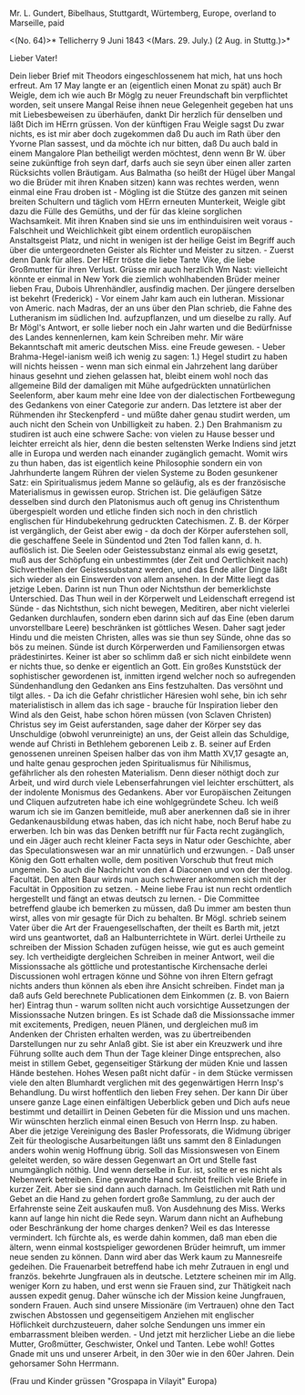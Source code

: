 Mr. L. Gundert, Bibelhaus, Stuttgardt, Würtemberg, Europe, overland to Marseille, paid

<(No. 64)>* Tellicherry 9 Juni 1843
 <(Mars. 29. July.) (2 Aug. in Stuttg.)>*

Lieber Vater!

Dein lieber Brief mit Theodors eingeschlossenem hat mich, hat uns hoch erfreut. Am 17 May langte er an (eigentlich einen Monat zu spät) auch Br Weigle, dem ich wie auch Br Möglg zu neuer Freundschaft bin verpflichtet worden, seit unsere Mangal Reise ihnen neue Gelegenheit gegeben hat uns mit Liebesbeweisen zu überhäufen, dankt Dir herzlich für denselben und läßt Dich im HErrn grüssen. Von der künftigen Frau Weigle sagst Du zwar nichts, es ist mir aber doch zugekommen daß Du auch im Rath über den Yvorne Plan sassest, und da möchte ich nur bitten, daß Du auch bald in einem Mangalore Plan betheiligt werden möchtest, denn wenn Br W. über seine zukünftige froh seyn darf, darfs auch sie seyn über einen aller zarten Rücksichts vollen Bräutigam. Aus Balmatha (so heißt der Hügel über Mangal wo die Brüder mit ihren Knaben sitzen) kann was rechtes werden, wenn einmal eine Frau droben ist - Mögling ist die Stütze des ganzen mit seinen breiten Schultern und täglich vom HErrn erneuten Munterkeit, Weigle gibt dazu die Fülle des Gemüths, und der für das kleine sorglichen Wachsamkeit. Mit ihren Knaben sind sie uns im enthinduisiren weit voraus - Falschheit und Weichlichkeit gibt einem ordentlich europäischen Anstaltsgeist Platz, und nicht in wenigen ist der heilige Geist im Begriff auch über die untergeordneten Geister als Richter und Meister zu sitzen. - Zuerst denn Dank für alles. Der HErr tröste die liebe Tante Vike, die liebe Großmutter für ihren Verlust. Grüsse mir auch herzlich Wm Nast: vielleicht könnte er einmal in New York die ziemlich wohlhabenden Brüder meiner lieben Frau, Dubois Uhrenhändler, ausfindig machen. Der jüngere derselben ist bekehrt (Frederick) - Vor einem Jahr kam auch ein lutheran. Missionar von Americ. nach Madras, der an uns über den Plan schrieb, die Fahne des Lutheranism im südlichen Ind. aufzupflanzen, und um dieselbe zu rally. Auf Br Mögl's Antwort, er solle lieber noch ein Jahr warten und die Bedürfnisse des Landes kennenlernen, kam kein Schreiben mehr. Mir wäre Bekanntschaft mit americ deutschen Miss. eine Freude gewesen. - Ueber Brahma-Hegel-ianism weiß ich wenig zu sagen: 1.) Hegel studirt zu haben will nichts heissen - wenn man sich einmal ein Jahrzehent lang darüber hinaus gesehnt und ziehen gelassen hat, bleibt einem wohl noch das allgemeine Bild der damaligen mit Mühe aufgedrückten unnatürlichen Seelenform, aber kaum mehr eine Idee von der dialectischen Fortbewegung des Gedankens von einer Categorie zur andern. Das letztere ist aber der Rühmenden ihr Steckenpferd - und müßte daher genau studirt werden, um auch nicht den Schein von Unbilligkeit zu haben. 2.) Den Brahmanism zu studiren ist auch eine schwere Sache: von vielen zu Hause besser und leichter erreicht als hier, denn die besten seltensten Werke Indiens sind jetzt alle in Europa und werden nach einander zugänglich gemacht. Womit wirs zu thun haben, das ist eigentlich keine Philosophie sondern ein von Jahrhunderte langem Rühren der vielen Systeme zu Boden gesunkener Satz: ein Spiritualismus jedem Manne so geläufig, als es der französische Materialismus in gewissen europ. Strichen ist. Die geläufigen Sätze desselben sind durch den Platonismus auch oft genug ins Christenthum übergespielt worden und etliche finden sich noch in den christlich englischen für Hindubekehrung gedruckten Catechismen. Z. B. der Körper ist vergänglich, der Geist aber ewig - da doch der Körper auferstehen soll, die geschaffene Seele in Sündentod und 2ten Tod fallen kann, d. h. auflöslich ist. Die Seelen oder Geistessubstanz einmal als ewig gesetzt, muß aus der Schöpfung ein unbestimmtes (der Zeit und Oertlichkeit nach) Sichvertheilen der Geistessubstanz werden, und das Ende aller Dinge läßt sich wieder als ein Einswerden von allem ansehen. In der Mitte liegt das jetzige Leben. Darinn ist nun Thun oder Nichtsthun der bemerklichste Unterschied. Das Thun weil in der Körperwelt und Leidenschaft erregend ist Sünde - das Nichtsthun, sich nicht bewegen, Meditiren, aber nicht vielerlei Gedanken durchlaufen, sondern eben darinn sich auf das Eine (eben darum unvorstellbare Leere) beschränken ist göttliches Wesen. Daher sagt jeder Hindu und die meisten Christen, alles was sie thun sey Sünde, ohne das so bös zu meinen. Sünde ist durch Körperwerden und Familiensorgen etwas prädestinirtes. Keiner ist aber so schlimm daß er sich nicht einbildete wenn er nichts thue, so denke er eigentlich an Gott. Ein großes Kunststück der sophistischer gewordenen ist, inmitten irgend welcher noch so aufregenden Sündenhandlung den Gedanken ans Eins festzuhalten. Das versöhnt und tilgt alles. - Da ich die Gefahr christlicher Häresien wohl sehe, bin ich sehr materialistisch in allem das ich sage - brauche für Inspiration lieber den Wind als den Geist, habe schon hören müssen (von Sclaven Christen) Christus sey im Geist auferstanden, sage daher der Körper sey das Unschuldige (obwohl verunreinigte) an uns, der Geist allein das Schuldige, wende auf Christi in Bethlehem geborenen Leib z. B. seiner auf Erden genossenen unreinen Speisen halber das von ihm Matth XV,17 gesagte an, und halte genau gesprochen jeden Spiritualismus für Nihilismus, gefährlicher als den rohesten Materialism. Denn dieser nöthigt doch zur Arbeit, und wird durch viele Lebenserfahrungen viel leichter erschüttert, als der indolente Monismus des Gedankens. Aber vor Europäischen Zeitungen und Cliquen aufzutreten habe ich eine wohlgegründete Scheu. Ich weiß warum ich sie im Ganzen bemitleide, muß aber anerkennen daß sie in ihrer Gedankenausbildung etwas haben, das ich nicht habe, noch Beruf habe zu erwerben. Ich bin was das Denken betrifft nur für Facta recht zugänglich, und ein Jäger auch recht kleiner Facta seys in Natur oder Geschichte, aber das Speculationswesen war an mir unnatürlich und erzwungen. - Daß unser König den Gott erhalten wolle, dem positiven Vorschub thut freut mich ungemein. So auch die Nachricht von den 4 Diaconen und von der theolog. Facultät. Den alten Baur wirds nun auch schwerer ankommen sich mit der Facultät in Opposition zu setzen. - Meine liebe Frau ist nun recht ordentlich hergestellt und fängt an etwas deutsch zu lernen. - Die Committee betreffend glaube ich bemerken zu müssen, daß Du immer am besten thun wirst, alles von mir gesagte für Dich zu behalten. Br Mögl. schrieb seinem Vater über die Art der Frauengesellschaften, der theilt es Barth mit, jetzt wird uns geantwortet, daß an Halbunterrichtete in Würt. derlei Urtheile zu schreiben der Mission Schaden zufügen heisse, wie gut es auch gemeint sey. Ich vertheidigte dergleichen Schreiben in meiner Antwort, weil die Missionssache als göttliche und protestantische Kirchensache derlei Discussionen wohl ertragen könne und Söhne von ihren Eltern gefragt nichts anders thun können als eben ihre Ansicht schreiben. Findet man ja daß aufs Geld berechnete Publicationen dem Einkommen (z. B. von Baiern her) Eintrag thun - warum sollten nicht auch vorsichtige Aussetzungen der Missionssache Nutzen bringen. Es ist Schade daß die Missionssache immer mit excitements, Predigen, neuen Plänen, und dergleichen muß im Andenken der Christen erhalten werden, was zu übertreibenden Darstellungen nur zu sehr Anlaß gibt. Sie ist aber ein Kreuzwerk und ihre Führung sollte auch dem Thun der Tage kleiner Dinge entsprechen, also meist in stillem Gebet, gegenseitiger Stärkung der müden Knie und lassen Hände bestehen. Hohes Wesen paßt nicht dafür - in dem Stücke vermissen viele den alten Blumhardt verglichen mit des gegenwärtigen Herrn Insp's Behandlung. Du wirst hoffentlich den lieben Frey sehen. Der kann Dir über unsere ganze Lage einen einfältigen Ueberblick geben und Dich aufs neue bestimmt und detaillirt in Deinen Gebeten für die Mission und uns machen. Wir wünschten herzlich einmal einen Besuch von Herrn Insp. zu haben. Aber die jetzige Vereinigung des Basler Professorats, die Widmung übriger Zeit für theologische Ausarbeitungen läßt uns sammt den 8 Einladungen anders wohin wenig Hoffnung übrig. Soll das Missionswesen von Einem geleitet werden, so wäre dessen Gegenwart an Ort und Stelle fast unumgänglich nöthig. Und wenn derselbe in Eur. ist, sollte er es nicht als Nebenwerk betreiben. Eine gewandte Hand schreibt freilich viele Briefe in kurzer Zeit. Aber sie sind dann auch darnach. Im Geistlichen mit Rath und Gebet an die Hand zu gehen fordert große Sammlung, zu der auch der Erfahrenste seine Zeit auskaufen muß. Von Ausdehnung des Miss. Werks kann auf lange hin nicht die Rede seyn. Warum dann nicht an Aufhebung oder Beschränkung der home charges denken? Weil es das Interesse vermindert. Ich fürchte als, es werde dahin kommen, daß man eben die ältern, wenn einmal kostspieliger gewordenen Brüder heimruft, um immer neue senden zu können. Dann wird aber das Werk kaum zu Mannesreife gedeihen. Die Frauenarbeit betreffend habe ich mehr Zutrauen in engl und französ. bekehrte Jungfrauen als in deutsche. Letztere scheinen mir im Allg. weniger Korn zu haben, und erst wenn sie Frauen sind, zur Thätigkeit nach aussen expedit genug. Daher wünsche ich der Mission keine Jungfrauen, sondern Frauen. Auch sind unsere Missionäre (im Vertrauen) ohne den Tact zwischen Abstossen und gegenseitigem Anziehen mit englischer Höflichkeit durchzusteuern, daher solche Sendungen uns immer ein embarrassment bleiben werden. - Und jetzt mit herzlicher Liebe an die liebe Mutter, Großmütter, Geschwister, Onkel und Tanten. Lebe wohl! Gottes Gnade mit uns und unserer Arbeit, in den 30er wie in den 60er Jahren. Dein gehorsamer Sohn
 Herrmann.

(Frau und Kinder grüssen "Grospapa in Vilayit" Europa)
